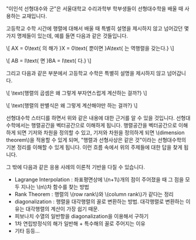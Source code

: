 <script src='https://cdnjs.cloudflare.com/ajax/libs/mathjax/2.7.4/MathJax.js?config=TeX-MML-AM_CHTML' async></script>

"이인석 선형대수와 군"은 서울대학교 수리과학부 학부생들이 선형대수학을 배울 때 사용하는 교재입니다.

고등학교 수학 시간에 행렬에 대해서 배울 때 특별히 설명을 제시하지 않고 넘어갔던 몇 가지 명제들이 있는데, 예를 들면 다음과 같은 것들입니다.

\\[
AX = 0\\text{ 의 해가 }X = 0\\text{ 뿐이면 }A\\text{ 는 역행렬을 갖는다.}
\\]

\\[
AB = I\\text{ 면 }BA = I\\text{ 다.}
\\]

그리고 다음과 같은 부분에서 고등학교 수학은 특별히 설명을 제시하지 않고 넘어갑니다.

\\[
\\text{행렬의 곱셈은 왜 그렇게 부자연스럽게 계산하는 걸까?}
\\]

\\[
\\text{행렬의 판별식은 왜 그렇게 계산해야만 하는 걸까?}
\\]

선형대수학 스터디를 하면서 위와 같은 내용에 대한 근거를 알 수 있을 것입니다. 선형대수학에서는 행렬공간을 벡터공간으로 이해하게 됩니다. 행렬공간을 벡터공간으로 이해하게 되면 기저와 차원을 정의할 수 있고, 기저와 차원을 정의하게 되면 \\(dimension theorem\\)을 적용할 수 있게 되며, "행렬과 선형사상은 같은 것"이라는 선형대수학의 기본 정리를 이해할 수 있게 됩니다. 이런 흐름 속에서 위의 주제들에 대한 답을 찾게 됩니다.

그 밖에 다음과 같은 응용 사례의 이론적 기반을 다질 수 있습니다.

* Lagrange Interpolation : 좌표평면상에 \\(n+1\\)개의 점이 주어졌을 때 그 점을 모두 지나는 \\(n\\)차 함수를 찾는 방법
* Rank Theorem : 행렬의 \\(row rank\\)와 \\(column rank\\)가 같다는 정리
* diagonalization : 행렬을 대각행렬의 꼴로 변환하는 방법. 대각행렬로 변환하는 이유는 대각행렬의 계산이 가장 쉽기 때문.
* 피보나치 수열의 일반항을 diagonalization을 이용해서 구하기
* 1차 연립방정식의 해가 일반해 + 특수해의 꼴로 주어지는 이유
* 기타 등등...
